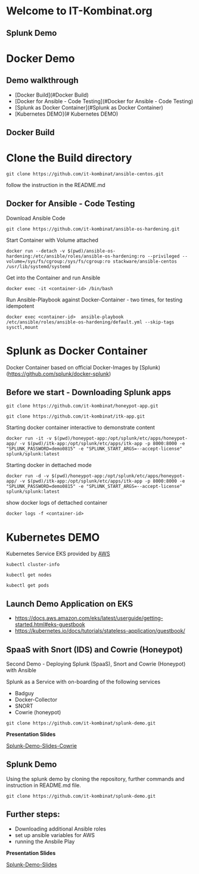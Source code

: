 # Welcome to IT-Kombinat.org

## Splunk Demo

# Docker Demo


## Demo walkthrough


* [Docker Build](#Docker Build)
* [Docker for Ansible - Code Testing](#Docker for Ansible - Code Testing)
* [Splunk as Docker Container](#Splunk as Docker Container)
* [Kubernetes DEMO](# Kubernetes DEMO)

## Docker Build

# Clone the Build directory
```
git clone https://github.com/it-kombinat/ansible-centos.git
```
follow the instruction in the README.md

## Docker for Ansible - Code Testing
Download Ansible Code
```
git clone https://github.com/it-kombinat/ansible-os-hardening.git
```
Start Container with Volume attached
```
docker run --detach -v $(pwd)/ansible-os-hardening:/etc/ansible/roles/ansible-os-hardening:ro --privileged --volume=/sys/fs/cgroup:/sys/fs/cgroup:ro stackware/ansible-centos /usr/lib/systemd/systemd
```
Get into the Container and run Ansible
```
docker exec -it <container-id> /bin/bash
```
Run Ansible-Playbook against Docker-Container - two times, for testing idempotent
```
docker exec <container-id>  ansible-playbook /etc/ansible/roles/ansible-os-hardening/default.yml --skip-tags sysctl,mount
```
# Splunk as Docker Container
Docker Container based on official Docker-Images by [Splunk)(https://github.com/splunk/docker-splunk)

## Before we start - Downloading Splunk apps
```
git clone https://github.com/it-kombinat/honeypot-app.git

git clone https://github.com/it-kombinat/itk-app.git
```
Starting docker container interactive to demonstrate content
```
docker run -it -v $(pwd)/honeypot-app:/opt/splunk/etc/apps/honeypot-app/ -v $(pwd)/itk-app:/opt/splunk/etc/apps/itk-app -p 8000:8000 -e "SPLUNK_PASSWORD=demo0815" -e "SPLUNK_START_ARGS=--accept-license" splunk/splunk:latest
```
Starting docker in dettached mode
```
docker run -d -v $(pwd)/honeypot-app:/opt/splunk/etc/apps/honeypot-app/ -v $(pwd)/itk-app:/opt/splunk/etc/apps/itk-app -p 8000:8000 -e "SPLUNK_PASSWORD=demo0815" -e "SPLUNK_START_ARGS=--accept-license" splunk/splunk:latest
```
show docker logs of dettached container
```
docker logs -f <container-id>
```
# Kubernetes DEMO
Kubernetes Service EKS provided by [AWS](https://docs.aws.amazon.com/eks/latest/userguide/getting-started.html#eks-guestbook)
```
kubectl cluster-info

kubectl get nodes

kubectl get pods
```
## Launch Demo Application on EKS

* https://docs.aws.amazon.com/eks/latest/userguide/getting-started.html#eks-guestbook
* https://kubernetes.io/docs/tutorials/stateless-application/guestbook/

## SpaaS with Snort (IDS) and Cowrie (Honeypot)
Second Demo - Deploying Splunk (SpaaS), Snort and Cowrie (Honeypot) with Ansible

Splunk as a Service with on-boarding of the following services
 - Badguy
 - Docker-Collector
 - SNORT
 - Cowrie (honeypot)

```
git clone https://github.com/it-kombinat/splunk-demo.git
```

**Presentation Slides**

[Splunk-Demo-Slides-Cowrie](https://it-kombinat.github.io/slides-splunk-snort/)


## Splunk Demo

Using the splunk demo by cloning the repository, further commands and instruction in README.md file.

```
git clone https://github.com/it-kombinat/splunk-demo.git
```

## Further steps:
- Downloading additional Ansible roles
- set up ansible variables for AWS
- running the Ansbile Play

**Presentation Slides**

[Splunk-Demo-Slides](https://it-kombinat.github.io/slides-splunk-demo/)
